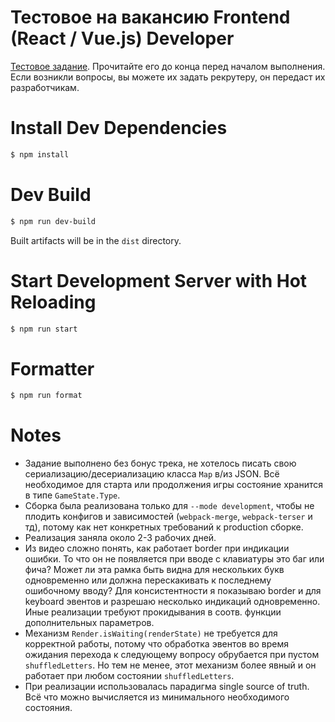 # Тестовое на вакансию Frontend (React / Vue.js) Developer

[Тестовое задание](https://www.notion.so/fundraiseup/4c2121dc756f41d9abbe569d9d36d1f8). Прочитайте его до конца перед началом выполнения. Если возникли вопросы, вы можете их задать рекрутеру, он передаст их разработчикам.

# Install Dev Dependencies

```sh
$ npm install
```

# Dev Build

```sh
$ npm run dev-build
```

Built artifacts will be in the `dist` directory.

# Start Development Server with Hot Reloading

```sh
$ npm run start
```

# Formatter

```sh
$ npm run format
```

# Notes

- Задание выполнено без бонус трека, не хотелось писать свою сериализацию/десериализацию класса `Map` в/из JSON. Всё необходимое для старта или продолжения игры состояние хранится в типе `GameState.Type`.
- Сборка была реализована только для `--mode development`, чтобы не плодить конфигов и зависимостей (`webpack-merge`, `webpack-terser` и тд), потому как нет конкретных требований к production сборке.
- Реализация заняла около 2-3 рабочих дней.
- Из видео сложно понять, как работает border при индикации ошибки. То что он не появляется при вводе с клавиатуры это баг или фича? Может ли эта рамка быть видна для нескольких букв одновременно или должна перескакивать к последнему ошибочному вводу? Для консистентности я показываю border и для keyboard эвентов и разрешаю несколько индикаций одновременно. Иные реализации требуют прокидывания в соотв. функции дополнительных параметров.
- Механизм `Render.isWaiting(renderState)` не требуется для корректной работы, потому что обработка эвентов во время ожидания перехода к следующему вопросу обрубается при пустом `shuffledLetters`. Но тем не менее, этот механизм более явный и он работает при любом состоянии `shuffledLetters`.
- При реализации использовалась парадигма single source of truth. Всё что можно вычисляется из минимального необходимого состояния.

